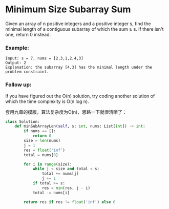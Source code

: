 # Minimum Size Subarray Sum

Given an array of n positive integers and a positive integer s, find the minimal length of a contiguous subarray of which the sum ≥ s. If there isn't one, return 0 instead.

### Example:
```
Input: s = 7, nums = [2,3,1,2,4,3]
Output: 2
Explanation: the subarray [4,3] has the minimal length under the problem constraint.
```
### Follow up:
If you have figured out the O(n) solution, try coding another solution of which the time complexity is O(n log n).

套用九章的模版，算法复杂度为O(n)，思路一下就很清晰了：


```python
class Solution:
    def minSubArrayLen(self, s: int, nums: List[int]) -> int:
        if nums == []:
            return 0
        size = len(nums)
        j = 1
        res = float('inf')
        total = nums[0]

        for i in range(size):
            while j < size and total < s:
                total += nums[j]
                j += 1
            if total >= s:
                res = min(res, j - i)
            total -= nums[i]

        return res if res != float('inf') else 0
```
